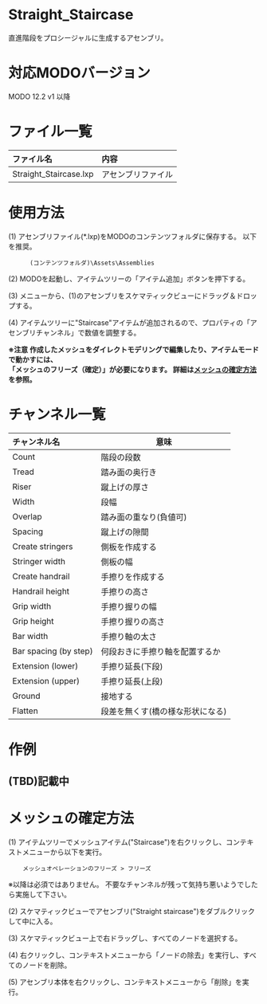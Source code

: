 ﻿# Straight_Staircase
 直進階段をプロシージャルに生成するアセンブリ。

# 対応MODOバージョン  
MODO 12.2 v1 以降 

# ファイル一覧
|ファイル名|内容|
|:-|:-|
|Straight_Staircase.lxp|アセンブリファイル

# 使用方法
(1) アセンブリファイル(*.lxp)をMODOのコンテンツフォルダに保存する。 以下を推奨。  

          (コンテンツフォルダ)\Assets\Assemblies


(2) MODOを起動し、アイテムツリーの「アイテム追加」ボタンを押下する。

(3) メニューから、(1)のアセンブリをスケマティックビューにドラッグ＆ドロップする。

(4) アイテムツリーに"Staircase"アイテムが追加されるので、プロパティの「アセンブリチャンネル」で数値を調整する。

**※注意 作成したメッシュをダイレクトモデリングで編集したり、アイテムモードで動かすには、  
「メッシュのフリーズ（確定）」が必要になります。  詳細は[メッシュの確定方法](#メッシュの確定方法)を参照。**

# チャンネル一覧
|チャンネル名|意味|
|:-|-|
|Count |階段の段数|
|Tread |踏み面の奥行き|
|Riser |蹴上げの厚さ|
|Width|段幅|
|Overlap |踏み面の重なり(負値可)|
|Spacing |蹴上げの隙間|
|Create stringers |側板を作成する|
|Stringer width |側板の幅|
|Create handrail |手擦りを作成する|
|Handrail height|手擦りの高さ|
|Grip width|手擦り握りの幅|
|Grip height|手擦り握りの高さ|
|Bar width|手擦り軸の太さ|
|Bar spacing (by step)|何段おきに手擦り軸を配置するか|
|Extension (lower)|手擦り延長(下段)|
|Extension (upper)|手擦り延長(上段)|
|Ground|接地する|
|Flatten|段差を無くす(橋の様な形状になる)|

# 作例
## (TBD)記載中

# メッシュの確定方法
(1) アイテムツリーでメッシュアイテム("Staircase")を右クリックし、コンテキストメニューから以下を実行。

        メッシュオペレーションのフリーズ > フリーズ

※以降は必須ではありません。 不要なチャンネルが残って気持ち悪いようでしたら実施して下さい。

(2) スケマティックビューでアセンブリ("Straight staircase")をダブルクリックして中に入る。

(3) スケマティックビュー上で右ドラッグし、すべてのノードを選択する。

(4) 右クリックし、コンテキストメニューから「ノードの除去」を実行し、すべてのノードを削除。

(5) アセンブリ本体を右クリックし、コンテキストメニューから「削除」を実行。
